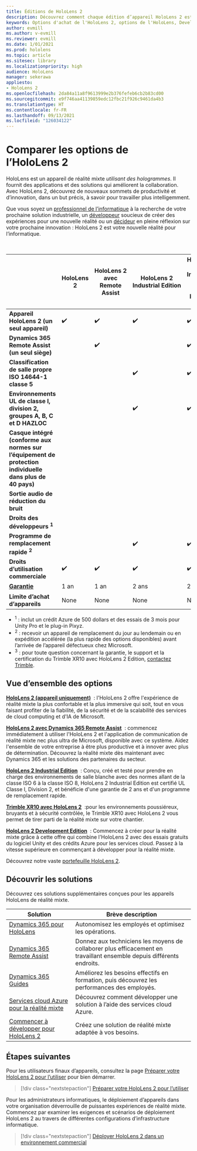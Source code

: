 ```yaml
---
title: Éditions de HoloLens 2
description: Découvrez comment chaque édition d’appareil HoloLens 2 est identique ou différente et la procédure à suivre après en avoir obtenu une.
keywords: Options d'achat de l'HoloLens 2, options de l'HoloLens, Developer Edition
author: evmill
ms.author: v-evmill
ms.reviewer: evmill
ms.date: 1/01/2021
ms.prod: hololens
ms.topic: article
ms.sitesec: library
ms.localizationpriority: high
audience: HoloLens
manager: sekerawa
appliesto:
- HoloLens 2
ms.openlocfilehash: 2da84a11a8f9613999e2b376fefeb6cb2b83cd00
ms.sourcegitcommit: e9f746aa41139859edc12fbc21f926c9461da4b3
ms.translationtype: HT
ms.contentlocale: fr-FR
ms.lasthandoff: 09/13/2021
ms.locfileid: "126034122"
---
```

# <a name="compare-hololens-2-options"></a>Comparer les options de l’HoloLens 2

HoloLens est un appareil de réalité mixte *utilisant des hologrammes*. Il fournit des applications et des solutions qui améliorent la collaboration. Avec HoloLens 2, découvrez de nouveaux sommets de productivité et d’innovation, dans un but précis, à savoir pour travailler plus intelligemment.

Que vous soyez un [professionnel de l’informatique](https://www.microsoft.com/hololens/apps) à la recherche de votre prochaine solution industrielle, un [développeur](https://www.microsoft.com/hololens/developers) soucieux de créer des expériences pour une nouvelle réalité ou un [décideur](https://www.microsoft.com/hololens/apps) en pleine réflexion sur votre prochaine innovation : HoloLens 2 est votre nouvelle réalité pour l’informatique.

<br>

|                                                      | HoloLens 2 | HoloLens 2 avec Remote Assist | HoloLens 2 Industrial Edition | HoloLens 2 Industrial Edition avec Remote Assist | Trimble XR10 avec HoloLens 2 | HoloLens 2 Development Edition |
|------------------------------------------------------|------------|-------------------------------|-------------------------------|--------------------------------------------------|------------------------------|--------------------------------|
| **Appareil HoloLens 2 (un seul appareil)**                       |      ✔️     |               ✔️               |               ✔️               |                         ✔️                        |               ✔️              |                ✔️               |
| **Dynamics 365 Remote Assist (un seul siège)**                |            |               ✔️               |                               |                         ✔️                        |                              |                                |
| **Classification de salle propre ISO 14644-1 classe 5**           |            |                               |               ✔️               |                         ✔️                        |                              |                                |
| **Environnements UL de classe I, division 2, groupes A, B, C et D HAZLOC**                     |            |                               |               ✔️               |                         ✔️                        |               ✔️              |                                |
| **Casque intégré (conforme aux normes sur l’équipement de protection individuelle dans plus de 40 pays)** |            |                               |                               |                                                  |               ✔️              |                                |
| **Sortie audio de réduction du bruit**                        |            |                               |                               |                                                  |               ✔️              |                                |
| **Droits des développeurs <sup>1</sup>**                             |            |                               |                               |                                                  |                              |                ✔️               |
| **Programme de remplacement rapide <sup>2</sup>**                          |            |                               |               ✔️               |                         ✔️                        |                              |                                |
| **Droits d’utilisation commerciale**                                |      ✔️     |               ✔️               |               ✔️               |                         ✔️                        |               ✔️              |                                |
| [**Garantie**](hololens2-hardware.md#warranty-information)                                             |   1 an   |             1 an            |             2 ans            |                      2 ans                      |            1 an <sup>3</sup>            |             1 an             |
| **Limite d’achat d’appareils**                                |    None    |              None             |              None             |                       None                       |             None             |       Un par transaction      |

- <sup>1</sup> : inclut un crédit Azure de 500 dollars et des essais de 3 mois pour Unity Pro et le plug-in Pixyz.
- <sup>2</sup> : recevoir un appareil de remplacement du jour au lendemain ou en expédition accélérée (la plus rapide des options disponibles) avant l’arrivée de l’appareil défectueux chez Microsoft.
- <sup>3</sup> : pour toute question concernant la garantie, le support et la certification du Trimble XR10 avec HoloLens 2 Edition, [contactez Trimble](https://fieldtech.trimble.com/en/contact-support).


## <a name="options-overview"></a>Vue d’ensemble des options

**[HoloLens 2 (appareil uniquement)](hololens2-options-device-only.md)**  : l'HoloLens 2 offre l'expérience de réalité mixte la plus confortable et la plus immersive qui soit, tout en vous faisant profiter de la fiabilité, de la sécurité et de la scalabilité des services de cloud computing et d'IA de Microsoft.

**[HoloLens 2 avec Dynamics 365 Remote Assist](hololens2-options-remote-assist.md)**  : commencez immédiatement à utiliser l'HoloLens 2 et l'application de communication de réalité mixte nec plus ultra de Microsoft, disponible avec ce système. Aidez l'ensemble de votre entreprise à être plus productive et à innover avec plus de détermination. Découvrez la réalité mixte dès maintenant avec Dynamics 365 et les solutions des partenaires du secteur.

**[HoloLens 2 Industrial Edition](hololens2-options-industrial-edition.md)**  : Conçu, créé et testé pour prendre en charge des environnements de salle blanche avec des normes allant de la classe ISO 6 à la classe ISO 8, HoloLens 2 Industrial Edition est certifié UL Classe I, Division 2, et bénéficie d'une garantie de 2 ans et d'un programme de remplacement rapide.

**[Trimble XR10 avec HoloLens 2](hololens2-options-trimble-xr10-edition.md)**  :pour les environnements poussiéreux, bruyants et à sécurité contrôlée, le Trimble XR10 avec HoloLens 2 vous permet de tirer parti de la réalité mixte sur votre chantier.

**[HoloLens 2 Development Edition](hololens2-options-dev-edition.md)**  : Commencez à créer pour la réalité mixte grâce à cette offre qui combine l'HoloLens 2 avec des essais gratuits du logiciel Unity et des crédits Azure pour les services cloud. Passez à la vitesse supérieure en commençant à développer pour la réalité mixte.

Découvrez notre vaste [portefeuille HoloLens 2](https://www.microsoft.com/hololens/buy).

## <a name="explore-solutions"></a>Découvrir les solutions

Découvrez ces solutions supplémentaires conçues pour les appareils HoloLens de réalité mixte.

| Solution | Brève description                                                                                |
|----------|---------------------------------------------------------------------------------------------------|
| [Dynamics 365 pour HoloLens](https://www.microsoft.com//hololens/apps)          | Autonomisez les employés et optimisez les opérations.                                                        |
| [Dynamics 365 Remote Assist](https://dynamics.microsoft.com/mixed-reality/remote-assist/)          | Donnez aux techniciens les moyens de collaborer plus efficacement en travaillant ensemble depuis différents endroits. |
|   [Dynamics 365 Guides](https://dynamics.microsoft.com/mixed-reality/guides/)        | Améliorez les besoins effectifs en formation, puis découvrez les performances des employés.                          |
|  [Services cloud Azure pour la réalité mixte](/windows/mixed-reality/develop/mixed-reality-cloud-services#:~:text=Mixed%20Reality%20services%20Mixed%20Reality%20cloud%20services%20like,all%20in%20the%20context%20of%20your%20users%E2%80%99%20environments)         | Découvrez comment développer une solution à l’aide des services cloud Azure.                                       |
|  [Commencer à développer pour HoloLens 2](/windows/mixed-reality/develop/development?tabs=unity)         | Créez une solution de réalité mixte adaptée à vos besoins.                                                 |

## <a name="next-steps"></a>Étapes suivantes

Pour les utilisateurs finaux d’appareils, consultez la page [Préparer votre HoloLens 2 pour l’utiliser](hololens2-setup.md) pour bien démarrer.

> [!div class="nextstepaction"]
> [Préparer votre HoloLens 2 pour l’utiliser](hololens2-setup.md)

Pour les administrateurs informatiques, le déploiement d’appareils dans votre organisation déverrouille de puissantes expériences de réalité mixte. Commencez par examiner les exigences et scénarios de déploiement HoloLens 2 au travers de différentes configurations d’infrastructure informatique.

> [!div class="nextstepaction"]
> [Déployer HoloLens 2 dans un environnement commercial](hololens-requirements.md)
